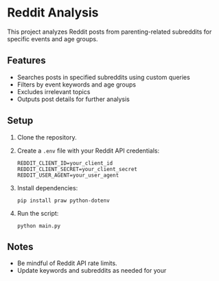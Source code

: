 # Reddit Analysis

This project analyzes Reddit posts from parenting-related subreddits for specific events and age groups.

## Features

- Searches posts in specified subreddits using custom queries
- Filters by event keywords and age groups
- Excludes irrelevant topics
- Outputs post details for further analysis

## Setup

1. Clone the repository.
2. Create a `.env` file with your Reddit API credentials:

    ```
    REDDIT_CLIENT_ID=your_client_id
    REDDIT_CLIENT_SECRET=your_client_secret
    REDDIT_USER_AGENT=your_user_agent
    ```

3. Install dependencies:

    ```
    pip install praw python-dotenv
    ```

4. Run the script:

    ```
    python main.py
    ```

## Notes

- Be mindful of Reddit API rate limits.
- Update keywords and subreddits as needed for your
